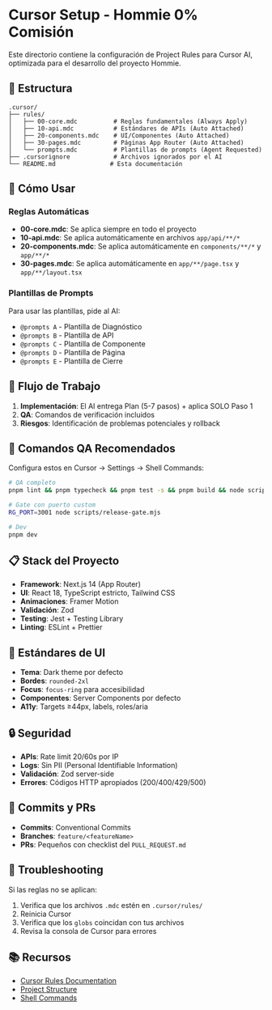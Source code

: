 # Cursor Setup - Hommie 0% Comisión

Este directorio contiene la configuración de Project Rules para Cursor AI, optimizada para el desarrollo del proyecto Hommie.

## 📁 Estructura

```
.cursor/
├── rules/
│   ├── 00-core.mdc          # Reglas fundamentales (Always Apply)
│   ├── 10-api.mdc           # Estándares de APIs (Auto Attached)
│   ├── 20-components.mdc    # UI/Componentes (Auto Attached)
│   ├── 30-pages.mdc         # Páginas App Router (Auto Attached)
│   └── prompts.mdc          # Plantillas de prompts (Agent Requested)
├── .cursorignore            # Archivos ignorados por el AI
└── README.md               # Esta documentación
```

## 🎯 Cómo Usar

### Reglas Automáticas
- **00-core.mdc**: Se aplica siempre en todo el proyecto
- **10-api.mdc**: Se aplica automáticamente en archivos `app/api/**/*`
- **20-components.mdc**: Se aplica automáticamente en `components/**/*` y `app/**/*`
- **30-pages.mdc**: Se aplica automáticamente en `app/**/page.tsx` y `app/**/layout.tsx`

### Plantillas de Prompts
Para usar las plantillas, pide al AI:
- `@prompts A` - Plantilla de Diagnóstico
- `@prompts B` - Plantilla de API
- `@prompts C` - Plantilla de Componente
- `@prompts D` - Plantilla de Página
- `@prompts E` - Plantilla de Cierre

## 🚀 Flujo de Trabajo

1. **Implementación**: El AI entrega Plan (5-7 pasos) + aplica SOLO Paso 1
2. **QA**: Comandos de verificación incluidos
3. **Riesgos**: Identificación de problemas potenciales y rollback

## 🔧 Comandos QA Recomendados

Configura estos en Cursor → Settings → Shell Commands:

```bash
# QA completo
pnpm lint && pnpm typecheck && pnpm test -s && pnpm build && node scripts/release-gate.mjs

# Gate con puerto custom
RG_PORT=3001 node scripts/release-gate.mjs

# Dev
pnpm dev
```

## 📋 Stack del Proyecto

- **Framework**: Next.js 14 (App Router)
- **UI**: React 18, TypeScript estricto, Tailwind CSS
- **Animaciones**: Framer Motion
- **Validación**: Zod
- **Testing**: Jest + Testing Library
- **Linting**: ESLint + Prettier

## 🎨 Estándares de UI

- **Tema**: Dark theme por defecto
- **Bordes**: `rounded-2xl`
- **Focus**: `focus-ring` para accesibilidad
- **Componentes**: Server Components por defecto
- **A11y**: Targets ≥44px, labels, roles/aria

## 🔒 Seguridad

- **APIs**: Rate limit 20/60s por IP
- **Logs**: Sin PII (Personal Identifiable Information)
- **Validación**: Zod server-side
- **Errores**: Códigos HTTP apropiados (200/400/429/500)

## 📝 Commits y PRs

- **Commits**: Conventional Commits
- **Branches**: `feature/<featureName>`
- **PRs**: Pequeños con checklist del `PULL_REQUEST.md`

## 🐛 Troubleshooting

Si las reglas no se aplican:
1. Verifica que los archivos `.mdc` estén en `.cursor/rules/`
2. Reinicia Cursor
3. Verifica que los `globs` coincidan con tus archivos
4. Revisa la consola de Cursor para errores

## 📚 Recursos

- [Cursor Rules Documentation](https://docs.cursor.com/context/rules-for-ai)
- [Project Structure](https://docs.cursor.com/context/project-structure)
- [Shell Commands](https://docs.cursor.com/context/shell-commands)
